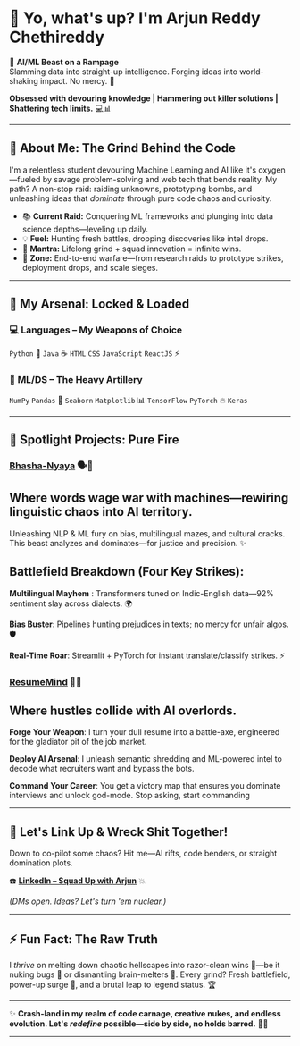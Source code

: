 

# 👋 **Yo, what's up? I'm Arjun Reddy Chethireddy**

🧠 **AI/ML Beast on a Rampage**  
Slamming data into straight-up intelligence. Forging ideas into world-shaking impact. No mercy. 🚀  

**Obsessed with devouring knowledge | Hammering out killer solutions | Shattering tech limits.** 💻📊  

</div>

---

## 🧠 **About Me: The Grind Behind the Code**
I'm a relentless student devouring Machine Learning and AI like it's oxygen—fueled by savage problem-solving and web tech that bends reality. My path? A non-stop raid: raiding unknowns, prototyping bombs, and unleashing ideas that *dominate* through pure code chaos and curiosity.  

- 📚 **Current Raid:** Conquering ML frameworks and plunging into data science depths—leveling up daily.  
- 💡 **Fuel:** Hunting fresh battles, dropping discoveries like intel drops.  
- 🧠 **Mantra:** Lifelong grind + squad innovation = infinite wins.  
- 🚀 **Zone:** End-to-end warfare—from research raids to prototype strikes, deployment drops, and scale sieges.  

---

## 🧰 **My Arsenal: Locked & Loaded**
### 💻 **Languages – My Weapons of Choice**
`Python` 🐍 `Java` ☕ `HTML` `CSS` `JavaScript` `ReactJS` ⚡  

### 🤖 **ML/DS – The Heavy Artillery**
`NumPy` `Pandas` 🐼 `Seaborn` `Matplotlib` 📊 `TensorFlow` `PyTorch` 🔥 `Keras`  



---

## 📢 **Spotlight Projects: Pure Fire**
### **[Bhasha-Nyaya](https://github.com/ArjunReddy-19/Bhasha-Nyaya)** 🗣️🤖
## Where words wage war with machines—rewiring linguistic chaos into AI territory.

Unleashing NLP & ML fury on bias, multilingual mazes, and cultural cracks. This beast analyzes and dominates—for justice and precision. ✨

## Battlefield Breakdown (Four Key Strikes):

**Multilingual Mayhem** : Transformers tuned on Indic-English data—92% sentiment slay across dialects. 🌍

**Bias Buster**: Pipelines hunting prejudices in texts; no mercy for unfair algos. 🛡️

**Real-Time Roar**: Streamlit + PyTorch for instant translate/classify strikes. ⚡


### **[ResumeMind](https://github.com/ArjunReddy-19/AI-Resume-Reviewer)** 📄🤖
## Where hustles collide with AI overlords.

**Forge Your Weapon**: I turn your dull resume into a battle-axe, engineered for the gladiator pit of the job market.

**Deploy AI Arsenal**: I unleash semantic shredding and ML-powered intel to decode what recruiters want and bypass the bots.

**Command Your Career**: You get a victory map that ensures you dominate interviews and unlock god-mode. Stop asking, start commanding

---

## 🤝 **Let's Link Up & Wreck Shit Together!**
Down to co-pilot some chaos? Hit me—AI rifts, code benders, or straight domination plots.  

☎️ **[LinkedIn – Squad Up with Arjun](https://linkedin.com/in/arjunreddychethireddy)** 💥  

*(DMs open. Ideas? Let's turn 'em nuclear.)*  

---

## ⚡ **Fun Fact: The Raw Truth**
I *thrive* on melting down chaotic hellscapes into razor-clean wins 🎯—be it nuking bugs 🐛 or dismantling brain-melters 🧩. Every grind? Fresh battlefield, power-up surge 🌱, and a brutal leap to legend status. 🏆  

---

✨ **Crash-land in my realm of code carnage, creative nukes, and endless evolution. Let's *redefine* possible—side by side, no holds barred.** 🌌💡  

---
